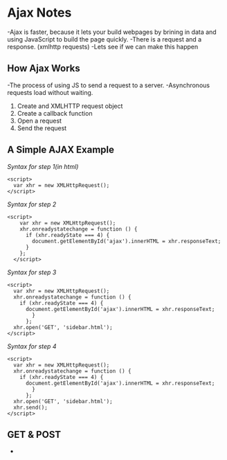 # Ajax Notes
-Ajax is faster, because it lets your build webpages by brining in data and using JavaScript to build the page quickly.
-There is a request and a response. (xmlhttp requests)
-Lets see if we can make this happen

## How Ajax Works
-The process of using JS to send a request to a server.
-Asynchronous requests load without waiting.
1. Create and XMLHTTP request object
2. Create a callback function
3. Open a request
4. Send the request

## A Simple AJAX Example
*Syntax for step 1(in html)*
```
<script>
  var xhr = new XMLHttpRequest();
</script>
```
*Syntax for step 2*
```
<script>
    var xhr = new XMLHttpRequest();
    xhr.onreadystatechange = function () {
      if (xhr.readyState === 4) {
        document.getElementById('ajax').innerHTML = xhr.responseText;
      }
    };
  </script>
  ```
*Syntax for step 3*
```
<script>
  var xhr = new XMLHttpRequest();
  xhr.onreadystatechange = function () {
    if (xhr.readyState === 4) {
      document.getElementById('ajax').innerHTML = xhr.responseText;
        }
      };
  xhr.open('GET', 'sidebar.html');
</script>
```

*Syntax for step 4*
```
<script>
  var xhr = new XMLHttpRequest();
  xhr.onreadystatechange = function () {
    if (xhr.readyState === 4) {
      document.getElementById('ajax').innerHTML = xhr.responseText;
        }
      };
  xhr.open('GET', 'sidebar.html');
  xhr.send();
</script>
```

## GET & POST
-
